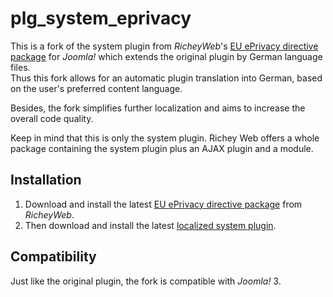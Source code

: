 # plg_system_eprivacy

This is a fork of the system plugin from *RicheyWeb*'s [EU ePrivacy directive package](https://www.richeyweb.com/software/joomla/packages/9-eu-e-privacy-directive) for *Joomla!* which extends the original plugin by German language files.  
Thus this fork allows for an automatic plugin translation into German, based on the user's preferred content language.

Besides, the fork simplifies further localization and aims to increase the overall code quality.

Keep in mind that this is only the system plugin.
Richey Web offers a whole package containing the system plugin plus an AJAX plugin and a module.

## Installation

1. Download and install the latest [EU ePrivacy directive package](https://www.richeyweb.com/software/joomla/packages/9-eu-e-privacy-directive) from *RicheyWeb*.
1. Then download and install the latest [localized system plugin](https://github.com/sebschlicht/plg_system_eprivacy/releases).

## Compatibility

Just like the original plugin, the fork is compatible with *Joomla!* 3.
